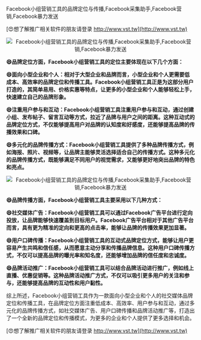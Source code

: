 Facebook小组营销工具的品牌定位与传播,Facebook采集助手,Facebook营销,Facebook暴力发送

[😍想了解推广相关软件的朋友请登录 http://www.vst.tw](http://www.vst.tw)

 <center><img src="https://vst.tw/MP4/tuiguang/png/3.png" alt="Facebook小组营销工具的品牌定位与传播,Facebook采集助手,Facebook营销,Facebook暴力发送"></center>

**😄品牌定位方面，Facebook小组营销工具的定位主要体现在以下几个方面：**

**😄面向小型企业和个人：相对于大型企业和品牌而言，小型企业和个人更需要低成本、高效率的品牌定位和传播工具。Facebook小组营销工具正是为这部分用户打造的，其简单易用、价格实惠等特点，让更多的小型企业和个人能够轻松上手，快速建立自己的品牌形象。**

**😄注重用户参与和互动：Facebook小组营销工具注重用户参与和互动，通过创建小组、发布帖子、留言互动等方式，拉近了品牌与用户之间的距离。这种互动式的品牌定位方式，不仅能够提高用户对品牌的认知度和好感度，还能够提高品牌的传播效果和口碑。**

**😄多元化的品牌传播方式：Facebook小组营销工具提供了多种品牌传播方式，例如海报、照片、视频等，让品牌主能够灵活选择适合自己的传播方式。这种多元化的品牌传播方式，既能够满足不同用户的视觉需求，又能够更好地突出品牌的特色和亮点。**

 <center><img src="https://vst.tw/MP4/tuiguang/png/2.png" alt="Facebook小组营销工具的品牌定位与传播,Facebook采集助手,Facebook营销,Facebook暴力发送"></center>

**😄品牌传播方面，Facebook小组营销工具主要采用以下几种方式：**

**😄社交媒体广告：Facebook小组营销工具可以通过Facebook广告平台进行定向投放，让品牌能够快速覆盖到目标用户。Facebook广告平台相对于其他广告平台而言，具有更为精准的定向和更高的点击率，能够让品牌的传播效果更加显著。**

**😄用户口碑传播：Facebook小组营销工具的互动式品牌定位方式，能够让用户更容易产生共鸣和信任感，从而愿意主动分享和传播品牌信息。这种用户口碑传播方式，不仅可以提高品牌的曝光率和知名度，还能够增加品牌的信任度和忠诚度。**

**😄品牌活动推广：Facebook小组营销工具可以结合品牌活动进行推广，例如线上直播、优惠促销等。这种品牌活动推广方式，不仅可以吸引更多用户的关注和参与，还能够提高品牌的互动性和用户黏性。**

综上所述，Facebook小组营销工具作为一款面向小型企业和个人的社交媒体品牌定位和传播工具，在品牌定位方面注重低成本、高效率、用户参与和互动，通过多元化的品牌传播方式，如社交媒体广告、用户口碑传播和品牌活动推广等，打造出了一个全新的品牌定位和传播模式，为更多的企业和个人提供了更多选择和机会。

[😍想了解推广相关软件的朋友请登录 http://www.vst.tw](http://www.vst.tw)



